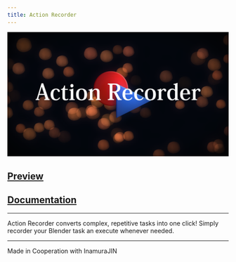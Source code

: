```yaml
---
title: Action Recorder
---
```


[![Action Recorder](/assets/images/ActRec.png)](https://github.com/InamuraJIN/ActionRecorder)

## [Preview](https://youtu.be/OA0vjP7D4Ec)

## [Documentation](https://inamurajin.wixsite.com/website/post/tutorial_readme_en)

---

Action Recorder converts complex, repetitive tasks into one click!
Simply recorder your Blender task an execute whenever needed.

---

Made in Cooperation with InamuraJIN
